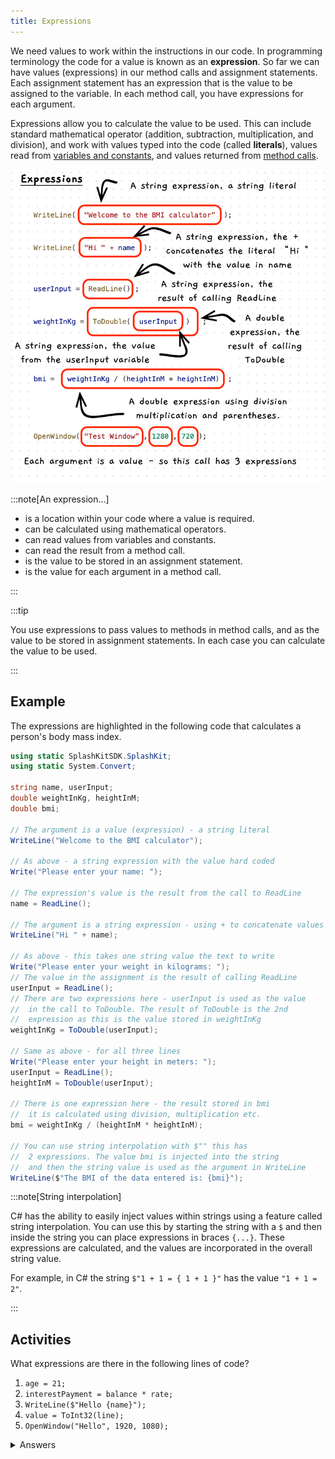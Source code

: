 ```yaml
---
title: Expressions
---
```


We need values to work within the instructions in our code. In programming terminology the code for a value is known as an **expression**. So far we can have values (expressions) in our method calls and assignment statements. Each assignment statement has an expression that is the value to be assigned to the variable. In each method call, you have expressions for each argument.

Expressions allow you to calculate the value to be used. This can include standard mathematical operator (addition, subtraction, multiplication, and division), and work with values typed into the code (called **literals**), values read from [variables and constants](/book/part-1-instructions/1-sequence-and-data/0-panorama/3-variables), and values returned from [method calls](/book/part-1-instructions/1-sequence-and-data/0-panorama/2-method-call).

![An illustration of expressions in code](./images/expression-pano.png)

:::note[An expression...]

- is a location within your code where a value is required.
- can be calculated using mathematical operators.
- can read values from variables and constants.
- can read the result from a method call.
- is the value to be stored in an assignment statement.
- is the value for each argument in a method call.

:::

:::tip

You use expressions to pass values to methods in method calls, and as the value to be stored in assignment statements. In each case you can calculate the value to be used.

:::

## Example

The expressions are highlighted in the following code that calculates a person's body mass index.

```cs
using static SplashKitSDK.SplashKit;
using static System.Convert;

string name, userInput;
double weightInKg, heightInM;
double bmi;

// The argument is a value (expression) - a string literal
WriteLine("Welcome to the BMI calculator");

// As above - a string expression with the value hard coded
Write("Please enter your name: ");

// The expression's value is the result from the call to ReadLine
name = ReadLine();

// The argument is a string expression - using + to concatenate values
WriteLine("Hi " + name);

// As above - this takes one string value the text to write
Write("Please enter your weight in kilograms: ");
// The value in the assignment is the result of calling ReadLine
userInput = ReadLine();
// There are two expressions here - userInput is used as the value
//  in the call to ToDouble. The result of ToDouble is the 2nd
//  expression as this is the value stored in weightInKg
weightInKg = ToDouble(userInput);

// Same as above - for all three lines
Write("Please enter your height in meters: ");
userInput = ReadLine();
heightInM = ToDouble(userInput);

// There is one expression here - the result stored in bmi
//  it is calculated using division, multiplication etc.
bmi = weightInKg / (heightInM * heightInM);

// You can use string interpolation with $"" this has
//  2 expressions. The value bmi is injected into the string
//  and then the string value is used as the argument in WriteLine
WriteLine($"The BMI of the data entered is: {bmi}");
```

:::note[String interpolation]

C# has the ability to easily inject values within strings using a feature called string interpolation. You can use this by starting the string with a `$` and then inside the string you can place expressions in braces `{...}`. These expressions are calculated, and the values are incorporated in the overall string value.

For example, in C# the string `$"1 + 1 = { 1 + 1 }"` has the value `"1 + 1 = 2"`.

:::

## Activities

What expressions are there in the following lines of code?

1. `age = 21;`
2. `interestPayment = balance * rate;`
3. `WriteLine($"Hello {name}");`
4. `value = ToInt32(line);`
5. `OpenWindow("Hello", 1920, 1080);`

<details>
  <summary role="button">Answers</summary>
  <ul>
    <li><strong>1: </strong>There is one expression - the value 21</li>
    <li><strong>2: </strong>There is one expression - balance * rate</li>
    <li><strong>3: </strong>There are two expressions - name and "Hello {name}"</li>
    <li><strong>4: </strong>There are two expressions - line, and the result of calling ToInt32.</li>
    <li><strong>5: </strong>There are three expressions - "Hello", 1920, and 1080. Each of these is an argument in the OpenWindow method call.</li>
  </ul>
</details>
